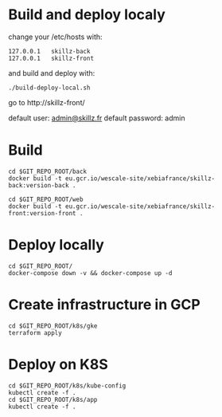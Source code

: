 # Build and deploy localy

change your /etc/hosts with:

```
127.0.0.1	skillz-back
127.0.0.1	skillz-front
```

and build and deploy with:

```
./build-deploy-local.sh
```

go to http://skillz-front/ 

default user: admin@skillz.fr
default password: admin

# Build

```
cd $GIT_REPO_ROOT/back
docker build -t eu.gcr.io/wescale-site/xebiafrance/skillz-back:version-back .
```

```
cd $GIT_REPO_ROOT/web
docker build -t eu.gcr.io/wescale-site/xebiafrance/skillz-front:version-front .
```

# Deploy locally

```
cd $GIT_REPO_ROOT/
docker-compose down -v && docker-compose up -d
```

# Create infrastructure in GCP

```
cd $GIT_REPO_ROOT/k8s/gke
terraform apply
```

# Deploy on K8S

```
cd $GIT_REPO_ROOT/k8s/kube-config
kubectl create -f .
cd $GIT_REPO_ROOT/k8s/app
kubectl create -f .
```